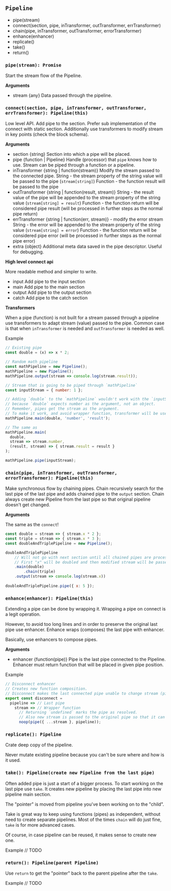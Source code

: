## `Pipeline`

* pipe(stream)
* connect(section, pipe, inTransformer, outTransformer, errTransformer)
* chain(pipe, inTransformer, outTransformer, errorTransformer)
* enhance(enhancer)
* replicate()
* take()
* return()

### `pipe(stream): Promise`

Start the stream flow of the Pipeline.

**Arguments**

* stream {any}
    Data passed through the pipeline.

### `connect(section, pipe, inTransformer, outTransformer, errTransformer): Pipeline(this)`

Low level API. Add pipe to the section. Prefer sub implementation of the connect with static section. 
Additionally use transformers to modify stream in key points (check the block schema).

**Arguments**

* section {string}
    Section into which a pipe will be placed.
* pipe {function | Pipeline}
    Handle (processor) that `pipe` knows how to use.
    Stream can be piped through a function or a pipeline.
* inTransformer {string | function(stream)}
    Modify the stream passed to the connected pipe.
    String - the stream property of the string value will be passed to the pipe (`stream[string]`)
    Function - the function result will be passed to the pipe
* outTransformer {string | function(result, stream)}
    String - the result value of the pipe will be appended to the stream property of the string value (`stream[string] = result`)
    Function - the function return will be considered pipe result (will be processed in further steps as the normal pipe return)
* errTransformer {string | function(err, stream)} - modify the error stream
    String - the error will be appended to the stream property of the string value (`stream[string] = error`)
    Function - the function return will be considered pipe error (will be processed in further steps as the normal pipe error)
* extra {object}
    Additional meta data saved in the pipe descriptor. Useful for debugging.

**High level connect api**

More readable method and simpler to write.

* input
    Add pipe to the input section
* main
    Add pipe to the main section
* output
    Add pipe to the output section
* catch
    Add pipe to the catch section


**Transformers**

When a pipe (function) is not built for a stream passed through a pipeline use transformers to adapt stream (value) passed to the pipe.
Common case is that when `inTransformer` is needed and `outTransformer` is needed as well. 

Example
```javascript
// Existing pipe
const double = (x) => x * 2;

// Random math pipeline
const mathPipeline = new Pipeline();
mathPipeline = new Pipeline();
mathPipeline.output(stream => console.log(stream.result));

// Stream that is going to be piped through `mathPipeline`
const inputStream = { number: 1 }; 

// Adding `double` to the `mathPipeline` wouldn't work with the `inputStream`
// because `double` expects number as the argument, not an object.
// Remember, pipes get the stream as the argument.
// To make it work, and avoid wrapper function, transformer will be used when connecting the pipe.
mathPipeline.main(double, 'number', 'result');

// The same as
mathPipeline.main(
  double, 
  stream => stream.number, 
  (result, stream) => { stream.result = result }
);

mathPipeline.pipe(inputStream);
```

### `chain(pipe, inTransformer, outTransformer, errorTransformer): Pipeline(this)`

Make synchronous flow by chaining pipes. Chain recursively search for the last pipe of the last pipe and adds chained pipe to the `output` section. 
Chain always create new Pipeline from the last pipe so that original pipeline doesn't get changed.

**Arguments**

The same as the `connect`!

```javascript
const double = stream => { stream.x * 2 };
const triple = stream => { stream.x * 3 };
const doubleAndTriplePipeline = new Pipeline();

doubleAndTriplePipeline
    // Will not go with next section until all chained pipes are processed.
    // First "x" will be doubled and then modified stream will be passed to the chained pipe.
    .main(double)
        .chain(triple)
    .output(stream => console.log(stream.x))
    
doubleAndTriplePipeline.pipe({ x: 5 });
```

### `enhance(enhancer): Pipeline(this)`

Extending a pipe can be done by wrapping it. Wrapping a pipe on connect is a legit operation.

However, to avoid too long lines and in order to preserve the original last pipe use enhancer. Enhance wraps (composes) the last pipe with enhancer.

Basically, use enhancers to compose pipes.

**Arguments**

* enhancer {function(pipe)}
    Pipe is the last pipe connected to the Pipeline. Enhancer must return function that will be placed in given pipe position.
    
Example
```javascript
// Disconnect enhancer
// Creates new function composition.
// Disconnect makes the last connected pipe unable to change stream (pipe still gets called).
export const disconnect =
  pipeline => // Last pipe
    stream => // Wrapper function
      // Returning `undefined` marks the pipe as resolved.
      // Also new stream is passed to the original pipe so that it can't be mutated.
      noop(pipe({ ...stream }, pipeline));
```

### `replicate(): Pipeline`

Crate deep copy of the pipeline.

Never mutate existing pipeline because you can't be sure where and how is it used.
 
### `take(): Pipeline(create new Pipeline from the last pipe)`

Often added pipe is just a start of a bigger process. To start working on the last pipe use `take`. It creates new pipeline by placing the last pipe into new pipeline main section.

The "pointer" is moved from pipeline you've been working on to the "child".

Take is great way to keep using functions (pipes) as independent, without need to create separate pipelines. Most of the times `chain` will do just fine, `take` is for more advanced cases.
 
Of course, in case pipeline can be reused, it makes sense to create new one.

Example
// TODO

### `return(): Pipeline(parent Pipeline)`

Use `return` to get the "pointer" back to the parent pipeline after the `take`.

Example
// TODO
